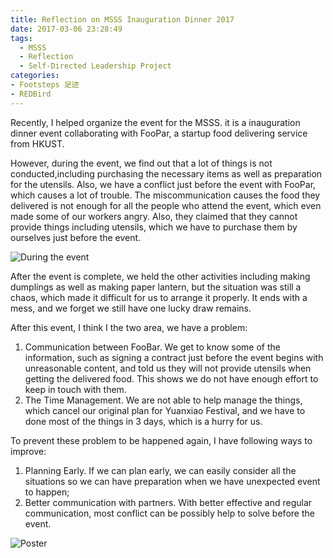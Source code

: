```yaml
---
title: Reflection on MSSS Inauguration Dinner 2017
date: 2017-03-06 23:28:49
tags:
  - MSSS
  - Reflection
  - Self-Directed Leadership Project
categories:
- Footsteps 足迹
- REDBird
---
```


Recently, I helped organize the event for the MSSS. it is a inauguration dinner event collaborating with FooPar, a startup food delivering service from HKUST.
<!--more-->
However, during the event, we find out that a lot of things is not conducted,including purchasing the necessary items as well as preparation for the utensils. Also, we have a conflict just before the event with FooPar, which causes a lot of trouble. The miscommunication causes the food they delivered is not enough for all the people who attend the event, which even made some of our workers angry. Also, they claimed that they cannot provide things including utensils, which we have to purchase them by ourselves just before the event. 

![During the event](/images/new-year-dinner.jpg)

After the event is complete, we held the other activities including making dumplings as well as making paper lantern, but the situation was still a chaos, which made it difficult for us to arrange it properly. It ends with a mess, and we forget we still have one lucky draw remains. 

After this event, I think I the two area, we have a problem: 

1. Communication between FooBar. We get to know some of the information, such as signing a contract just before the event begins with unreasonable content, and told us they will not provide utensils when getting the delivered food. This shows we do not have enough effort to keep in touch with them. 
2. The Time Management. We are not able to help manage the things, which cancel our original plan for Yuanxiao Festival, and we have to done most of the things in 3 days, which is a hurry for us.

To prevent these problem to be happened again, I have following ways to improve:

1. Planning Early. If we can plan early, we can easily consider all the situations so we can have preparation when we have unexpected event to happen;
2. Better communication with partners. With better effective and regular communication, most conflict can be possibly help to solve before the event.

![Poster](/images/New-Year-Dinner-CMYK.jpg)